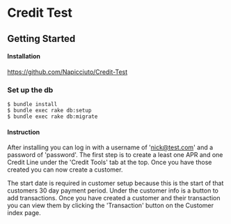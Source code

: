 # Credit Test
## Getting Started

#### Installation
https://github.com/Napicciuto/Credit-Test


### Set up the db
    $ bundle install
    $ bundle exec rake db:setup
    $ bundle exec rake db:migrate
    

#### Instruction 
After installing you can log in with a username of 'nick@test.com' and a password of 'password'. The first step is to create a least one APR and one Credit Line under the 'Credit Tools' tab at the top. Once you have those created you can now create a customer. 

The start date is required in customer setup because this is the start of that customers 30 day payment period. Under the customer info is a button to add transactions. Once you have created a customer and their transaction you can view them by clicking the 'Transaction' button on the Customer index page.



